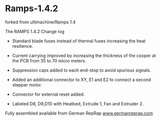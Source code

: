 Ramps-1.4.2
===========

forked from ultimachine/Ramps 1.4


The RAMPS 1.4.2 Change log

* Standard blade fuses instead of thermal fuses increasing the heat resilience.
 	
* Current carrying improved by increasing the thickness of the cooper at the PCB from 35 to 70 micro meters.

* Suppression caps added to each end-stop to avoid spurious signals.

* Added an additional connector to XY, E1 and E2 to connect a second stepper motor.

* Connector for external reset added.

* Labeled D8, D9,D10 with Heatbed, Extrude 1, Fan and Extruder 2.


Fully assembled available from German RepRap www.germanreprap.com

